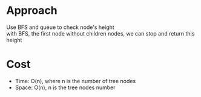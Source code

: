# Approach
Use BFS and queue to check node's height  
with BFS, the first node without children nodes, we can stop and return this height  

# Cost
- Time: O(n), where n is the number of tree nodes
- Space: O(n), n is the tree nodes number 